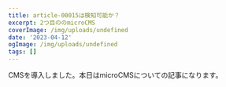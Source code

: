 ```yaml
---
title: article-00015は検知可能か？
excerpt: 2つ目ののmicroCMS
coverImage: /img/uploads/undefined
date: '2023-04-12'
ogImage: /img/uploads/undefined
tags: []
---
```


<p>CMSを導入しました。本日はmicroCMSについての記事になります。</p>
